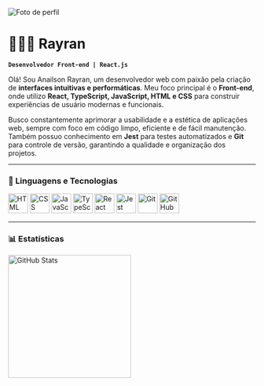 ![Foto de perfil](file:///C:/Users/anail/Downloads/ChatGPT%20Image%2021%20de%20jul.%20de%202025,%2019_04_45.png)

# 👩🏻‍💻 Rayran

**`Desenvolvedor Front-end | React.js`**

Olá! Sou Anailson Rayran, um desenvolvedor web com paixão pela criação de **interfaces intuitivas e performáticas**. Meu foco principal é o **Front-end**, onde utilizo **React, TypeScript, JavaScript, HTML e CSS** para construir experiências de usuário modernas e funcionais.

Busco constantemente aprimorar a usabilidade e a estética de aplicações web, sempre com foco em código limpo, eficiente e de fácil manutenção. Também possuo conhecimento em **Jest** para testes automatizados e **Git** para controle de versão, garantindo a qualidade e organização dos projetos.

---

### 🤖 Linguagens e Tecnologias

<p align="left">
  <img alt="HTML" title="HTML" width="40px" src="https://cdn.jsdelivr.net/gh/devicons/devicon/icons/html5/html5-original.svg" />
  <img alt="CSS" title="CSS" width="40px" src="https://cdn.jsdelivr.net/gh/devicons/devicon/icons/css3/css3-original.svg" />
  <img alt="JavaScript" title="JavaScript" width="40px" src="https://cdn.jsdelivr.net/gh/devicons/devicon/icons/javascript/javascript-original.svg" />
  <img alt="TypeScript" title="TypeScript" width="40px" src="https://cdn.jsdelivr.net/gh/devicons/devicon/icons/typescript/typescript-original.svg" />
  <img alt="React" title="React" width="40px" src="https://cdn.jsdelivr.net/gh/devicons/devicon/icons/react/react-original.svg" />
  <img alt="Jest" title="Jest" width="40px" src="https://cdn.jsdelivr.net/gh/devicons/devicon/icons/jest/jest-plain.svg" />
  <img alt="Git" title="Git" width="40px" src="https://cdn.jsdelivr.net/gh/devicons/devicon/icons/git/git-original.svg" />
  <img alt="GitHub" title="GitHub" width="40px" src="https://cdn.jsdelivr.net/gh/devicons/devicon/icons/github/github-original.svg" />
</p>

---

### 📊 Estatísticas

<p>
  <img align="left" alt="GitHub Stats" height="250" src="https://github-readme-stats.vercel.app/api/top-langs/?username=RayranTech&theme=tokyonight&layout=compact&custom_title=Tecnologias&langs_count=9" />
</p>
